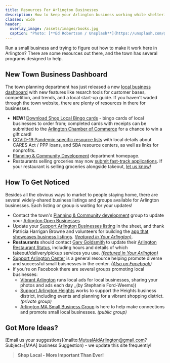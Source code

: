 ```yaml
---
title: Resources For Arlington Businesses
description: How to keep your Arlington business working while sheltering at home.
classes: wide
header:
  overlay_image: /assets/images/books.jpg
  caption: "Photo: [**Ed Robertson / Unsplash**](https://unsplash.com/@eddrobertson)"
---
```


Run a small business and trying to figure out how to make it work here in Arlington?  There are some resources out there, and the town has several programs designed to help.  

## New Town Business Dashboard

The town planning department has just released a new [local business dashboard](https://www.arlingtonma.gov/departments/planning-community-development/economic-development/arlington-business-guide) with new features like resarch tools for customer bases, competition, and trends, and a local start-up guide.  If you haven't waded through the town website, there are plenty of resources in there for businesses.

- **NEW!** [Download Shop Local Bingo cards](https://www.arlingtonma.gov/home/showdocument?id=51050) - bingo cards of local businesses to order from; completed cards with receipts can be submitted to the [Arlington Chamber of Commerce](https://arlcc.org/) for a chance to win a gift card!
- [COVID-19 Pandemic specific resource lists](https://www.arlingtonma.gov/departments/planning-community-development/economic-development/covid-19-resources) with local details about CARES Act / PPP loans, and SBA resource centers, as well as links for nonprofits.
- [Planning & Community Development](https://www.arlingtonma.gov/departments/planning-community-development/economic-development) department homepage.
- Restaurants selling groceries may now [submit fast-track applications](https://www.arlingtonma.gov/Home/Components/News/News/10149/1525?backlist=%2fdepartments%2fhealth-human-services).  If your restaurant is selling groceries alongside takeout, [let us know](https://mutualaidarlington.org/food/)!

## How To Get Noticed

Besides all the obvious ways to market to people staying home, there are several widely-shared business listings and groups available for Arlington businesses.  Each listing or group is waiting for your updates!

- Contact the town's [Planning & Community development](https://www.arlingtonma.gov/departments/planning-community-development) group to update your [Arlington Open Businesses](https://docs.google.com/spreadsheets/d/1o9EW1jBsm95ucDC2cCcpRVLtMPJVUbrJEg5fTyYrqwQ/)
- Update your [Support Arlington Businesses listing](https://sheet.supportarlingtonbusiness.com/) in the sheet, and thank Patricia Harrigan Browne and volunteers for building the [app that showcases business listings](http://www.supportarlingtonbusiness.com/). [_(featured in Your Arlington)_](https://www.yourarlington.com/easyblog/entry/19-biz/2730-helpbiz-031720.html).
- **Restaurants** should contact [Gary Goldsmith](mailto:WilDeliver@aol.com) to update their [Arlington Restaurant Status](https://bit.ly/ArlingtonRestaurantStatus), including hours and details of which takeout/delivery/pickup services you use. [_(featured in Your Arlington)_](https://www.yourarlington.com/easyblog/entry/19-biz/2736-takeout-032620.html)
- [Support Arlington Center](https://www.supportarlingtoncenter.org/) is a general resource helping promote diverse and successful small buisnesses in the center. _([Also on Facebook](https://www.facebook.com/groups/SupportArlingtonCenter/))_
- If you're on Facebook <i class="fab fa-facebook"></i></span> there are several groups promoting local businesses:
  - [Vibrant Arlington](https://www.facebook.com/groups/2149484068477792/) runs local ads for local businesses, sharing your photos and ads each day _(by Stephanie Ford-Weems))
  - [Support Arlington Heights](https://www.facebook.com/groups/supportarlheights/) works to support the Heights business district, including events and planning for a vibrant shopping district. _(private group)_
  - [Arlington MA Small Business Group](https://www.facebook.com/groups/ArlingtonSmallBusiness/) is here to help make connections and promote small local businesses. _(public group)_


## Got More Ideas?

[Email us your suggestions](mailto:MutualAidArlington@gmail.com?Subject=[MAA] business Suggestion) - we update this site frequently!

> **Shop Local - More Important Than Ever!** <span style="color: #4b7a47"><i class="fa fa-money"></i></span>